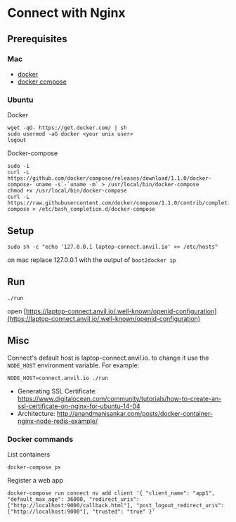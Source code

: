# Connect with Nginx

## Prerequisites

### Mac

* [docker](https://docs.docker.com/installation/mac)
* [docker compose](https://docs.docker.com/compose/install)

### Ubuntu

Docker

    wget -qO- https://get.docker.com/ | sh
    sudo usermod -aG docker <your unix user>
    logout

Docker-compose

    sudo -i
    curl -L https://github.com/docker/compose/releases/download/1.1.0/docker-compose-`uname -s`-`uname -m` > /usr/local/bin/docker-compose
    chmod +x /usr/local/bin/docker-compose
    curl -L https://raw.githubusercontent.com/docker/compose/1.1.0/contrib/completion/bash/docker-compose > /etc/bash_completion.d/docker-compose

## Setup

    sudo sh -c "echo '127.0.0.1 laptop-connect.anvil.io' >> /etc/hosts"

on mac replace 127.0.0.1 with the output of `boot2docker ip`

## Run
    ./run

open [https://laptop-connect.anvil.io/.well-known/openid-configuration](https://laptop-connect.anvil.io/.well-known/openid-configuration)


## Misc

Connect's default host is laptop-connect.anvil.io. to change it use the `NODE_HOST` environment variable. For example:

    NODE_HOST=connect.anvil.io ./run

* Generating SSL Certificate: https://www.digitalocean.com/community/tutorials/how-to-create-an-ssl-certificate-on-nginx-for-ubuntu-14-04
* Architecture: http://anandmanisankar.com/posts/docker-container-nginx-node-redis-example/

### Docker commands

List containers

    docker-compose ps

Register a web app

    docker-compose run connect nv add client '{ "client_name": "app1", "default_max_age": 36000, "redirect_uris": ["http://localhost:9000/callback.html"], "post_logout_redirect_uris": ["http://localhost:9000"], "trusted": "true" }'

